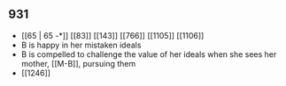 ## 931
- [[65 | 65 -*]] [[83]] [[143]] [[766]] [[1105]] [[1106]] 
- B is happy in her mistaken ideals
- B is compelled to challenge the value of her ideals when she sees her mother, [[M-B]], pursuing them
- [[1246]] 

